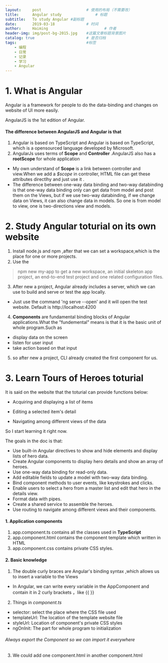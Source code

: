 ```yaml
---
layout:     post   				    # 使用的布局（不需要改）
title:      Angular study				# 标题 
subtitle:   To study Angular #副标题
date:       2019-03-18 				# 时间
author:     Haiming 						# 作者
header-img: img/post-bg-2015.jpg 	#这篇文章标题背景图片
catalog: true 						# 是否归档
tags:								#标签
    - 编程
    - 日常
    - 记录
    - 学习
    - Angular
---
```


# 1. What is Angular
Angular is a framework for people to do the data-binding and changes on website of UI more easily.

AngularJS is the 1st edition of Angular.

#### The difference between AngularJS and Angular is that
1. Angular is based on TypeScript and Angular is based on TypeScript, which is a opensourced language developed by Microsoft.
2. AngularJs uses terms of **Scope** and **Controller** .AngularJS also has a **rootScope** for whole application
-  My own understand of **Scope** is a link between controller and view.When we add a *$scope* in controller, HTML file can get these attributes directlhy and just use it .
- The difference between one-way data binding and two-way databinding is that one-way data binding only can get data from model and post them on the Views, but if we use two-way databinding, if we change data on Views, it can also change data in models. So one is from model to view, one is two-directions view and models.

# 2. Study Angular toturial on its own website
1. Install node.js and npm ,after that we can set a workspace,which is the place for one or more projects. 
2. Use the 
> npm new my-app 
to get a new workspace, an initial skeleton app project, an end-to-end test project and one related configuration files.
3. After new a project, Angular already includes a server, which we can use to build and serve or test the app locally.
- Just use the command 'ng serve --open' and it will open the test website. Default is http://localhost:4200
4. **Components** are fundamental binding blocks of Angular applications.What the "fundemental" means is that it is the basic unit of whole program.Such as 
- display data on the screen
- listen for user input
- take action based on that input
5. so after new a project, CLI already created the first component for us.

# 3. Learn Tours of Heroes toturial
It is said on the website that the toturial can provide functions below:
- Acquiring and displaying a list of items

- Editing a selected item's detail

- Navigating among different views of the data

So I start learning it right now.

The goals in the doc is that:
- Use built-in Angular directives to show and hide elements and display lists of hero data.
- Create Angular components to display hero details and show an array of heroes.
- Use one-way data binding for read-only data.
- Add editable fields to update a model with two-way data binding.
- Bind component methods to user events, like keystrokes and clicks.
- Enable users to select a hero from a master list and edit that hero in the details view.
- Format data with pipes.
- Create a shared service to assemble the heroes.
- Use routing to navigate among different views and their components.
#### 1. Application components
1. app.component.ts contains all the classes used in **TypeScript**
2. app.component.html contains the component template which written in HTML
3. app.component.css contains private CSS styles.
#### 2. Basic knowledge
1. The double curly braces are Angular's binding syntax ,which allows us to insert a variable to the Views
- In Angular, we can write every variable in the AppComponent and contain it in 2 curly brackets ，like {{  }}
2. Things in *component.ts*
- selector: select the place where the CSS file used
- templateUrl: The location of the template website file
- styleUrl: Location of component's private CSS styles
- ngOnInit: The part for whole program to initialization
###### Always export the Component so we can import it everywhere
3. We could add one component.html in another component.html